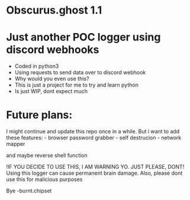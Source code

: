 # Obscurus.ghost 1.1


Just another POC logger using discord webhooks 
=

- Coded in python3
- Using requests to send data over to discord webhook
- Why would you even use this? 
- This is just a project for me to try and learn python
- Is just WIP, dont expect much

Future plans:
=
I might continue and update this repo once in a while.
But i want to add these features:
      - browser password grabber
      - self destrucion
      - network mapper
      
and maybe reverse shell function


!IF YOU DECIDE TO USE THIS, I AM WARNING YO. JUST PLEASE, DONT!
Using this logger can cause permanent brain damage. 
Also, please dont use this for malicious purposes

Bye -burnt.chipset
